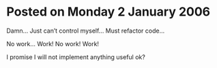 # Posted on Monday 2 January 2006
Damn… Just can’t control myself... Must refactor code... 

No work... Work! No work! Work!

I promise I will not implement anything useful ok?